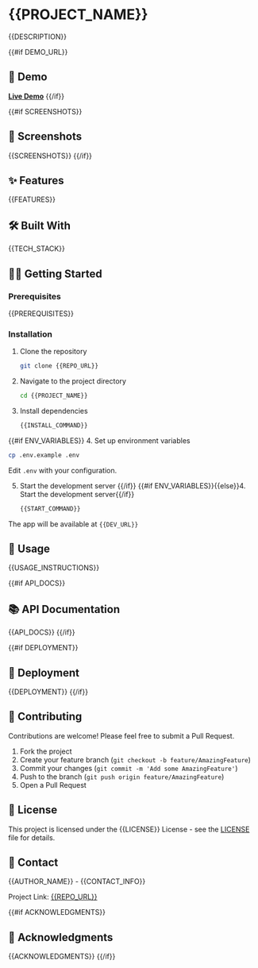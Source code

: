 # {{PROJECT_NAME}}

{{DESCRIPTION}}

{{#if DEMO_URL}}

## 🚀 Demo

**[Live Demo]({{DEMO_URL}})**
{{/if}}

{{#if SCREENSHOTS}}

## 📸 Screenshots

{{SCREENSHOTS}}
{{/if}}

## ✨ Features

{{FEATURES}}

## 🛠️ Built With

{{TECH_STACK}}

## 🏃‍♂️ Getting Started

### Prerequisites

{{PREREQUISITES}}

### Installation

1. Clone the repository

   ```bash
   git clone {{REPO_URL}}
   ```

2. Navigate to the project directory

   ```bash
   cd {{PROJECT_NAME}}
   ```

3. Install dependencies
   ```bash
   {{INSTALL_COMMAND}}
   ```

{{#if ENV_VARIABLES}} 4. Set up environment variables

```bash
cp .env.example .env
```

Edit `.env` with your configuration.

5. Start the development server
   {{/if}}
   {{#if ENV_VARIABLES}}{{else}}4. Start the development server{{/if}}
   ```bash
   {{START_COMMAND}}
   ```

The app will be available at `{{DEV_URL}}`

## 📱 Usage

{{USAGE_INSTRUCTIONS}}

{{#if API_DOCS}}

## 📚 API Documentation

{{API_DOCS}}
{{/if}}

{{#if DEPLOYMENT}}

## 🚀 Deployment

{{DEPLOYMENT}}
{{/if}}

## 🤝 Contributing

Contributions are welcome! Please feel free to submit a Pull Request.

1. Fork the project
2. Create your feature branch (`git checkout -b feature/AmazingFeature`)
3. Commit your changes (`git commit -m 'Add some AmazingFeature'`)
4. Push to the branch (`git push origin feature/AmazingFeature`)
5. Open a Pull Request

## 📄 License

This project is licensed under the {{LICENSE}} License - see the [LICENSE](LICENSE) file for details.

## 📧 Contact

{{AUTHOR_NAME}} - {{CONTACT_INFO}}

Project Link: [{{REPO_URL}}]({{REPO_URL}})

{{#if ACKNOWLEDGMENTS}}

## 🙏 Acknowledgments

{{ACKNOWLEDGMENTS}}
{{/if}}
